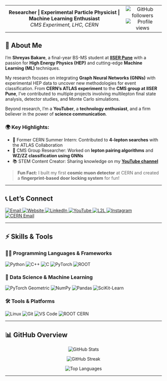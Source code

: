 <table align="center">
  <tr>
    <td align="center">
      <b>Researcher | Experimental Particle Physicist | Machine Learning Enthusiast</b><br>
      <i>CMS Experiment, LHC, CERN</i>
    </td>
    <td align="center">
      <img src="https://img.shields.io/github/followers/ShreyasBakare?style=social" alt="GitHub followers" /> <br>
      <img src="https://komarev.com/ghpvc/?username=shreyas-bakare&label=Profile%20views&color=blueviolet&style=flat" alt="Profile views" />
    </td>
  </tr>
</table>

## 🌟 About Me  

I’m **Shreyas Bakare**, a final-year BS-MS student at **[IISER Pune](https://www.iiserpune.ac.in/)** with a passion for **High Energy Physics (HEP)** and cutting-edge **Machine Learning (ML)** techniques.  

My research focuses on integrating **Graph Neural Networks (GNNs)** with experimental HEP data to uncover new methodologies for event classification. From **CERN’s ATLAS experiment** to the **CMS group at IISER Pune**, I’ve contributed to multiple projects involving multilepton final state analysis, detector studies, and Monte Carlo simulations.  

Beyond research, I’m a **YouTuber**, a **technology enthusiast**, and a firm believer in the power of **science communication**.  

### 🌍 Key Highlights:  
- 🧪 Former CERN Summer Intern: Contributed to **4-lepton searches** with the ATLAS Collaboration  
- 🌌 CMS Group Researcher: Worked on **lepton pairing algorithms** and **WZ/ZZ classification using GNNs**  
- 📚 STEM Content Creator: Sharing knowledge on my **[YouTube channel](https://youtube.com/@ShreyasBakare)**  

> **Fun Fact:** I built my first **cosmic muon detector** at CERN and created a **fingerprint-based door locking system** for fun!  

---
## 📞 Let’s Connect  

<p align="left">
  <a href="mailto:shreyas.bakare@students.iiserpune.ac.in" target="_blank">
    <img src="https://img.shields.io/badge/Email-D14836?logo=gmail&logoColor=white&style=flat" alt="Email" />
  </a>
  <a href="https://shreyasbakare.github.io" target="_blank">
    <img src="https://img.shields.io/badge/🌐%20Personal_Website-5e17eb?style=flat" alt="Website" />
  </a>
  <a href="https://linkedin.com/in/shreyas-bakare" target="_blank">
    <img src="https://img.shields.io/badge/LinkedIn-0077B5?logo=linkedin&logoColor=white&style=flat" alt="LinkedIn" />
  </a>
  <a href="https://youtube.com/@ShreyasBakare" target="_blank">
    <img src="https://img.shields.io/badge/YouTube-FF0000?logo=youtube&logoColor=white&style=flat" alt="YouTube" />
  </a>
  <a href="https://lagrangians2lasers.github.io" target="_blank">
    <img src="https://img.shields.io/badge/🔗%20L2L_Website-146BB5?style=flat" alt="L2L" />
  </a>
  <a href="https://instagram.com/shreeeessh" target="_blank">
    <img src="https://img.shields.io/badge/Instagram-E4405F?logo=instagram&logoColor=white&style=flat" alt="Instagram" />
  </a>
  <a href="mailto:shreyas.sunil.bakare@cern.ch" target="_blank">
    <img src="https://img.shields.io/badge/CERN%20Email-FF5C5C?logo=gmail&logoColor=white&style=flat" alt="CERN Email" />
  </a>
</p>


---

## ⚡ Skills & Tools  

### 👨‍💻 Programming Languages & Frameworks  
<p align="left">
  <img src="https://img.shields.io/badge/-Python-3776AB?logo=python&logoColor=white&style=flat" alt="Python" />
  <img src="https://img.shields.io/badge/-C++-00599C?logo=cplusplus&logoColor=white&style=flat" alt="C++" />
  <img src="https://img.shields.io/badge/-C-A8B9CC?logo=c&logoColor=white&style=flat" alt="C" />
  <img src="https://img.shields.io/badge/-PyTorch-EE4C2C?logo=pytorch&logoColor=white&style=flat" alt="PyTorch" />
  <img src="https://img.shields.io/badge/-ROOT-0070CD?logo=data:image/svg+xml;base64,...&style=flat" alt="ROOT" />
</p>

### 🚀 Data Science & Machine Learning  
<p align="left">
  <img src="https://img.shields.io/badge/-PyTorch_Geometric-FC440F?logo=data:image/svg+xml;base64,...&style=flat" alt="PyTorch Geometric" />
  <img src="https://img.shields.io/badge/-NumPy-013243?logo=numpy&logoColor=white&style=flat" alt="NumPy" />
  <img src="https://img.shields.io/badge/-Pandas-150458?logo=pandas&logoColor=white&style=flat" alt="Pandas" />
  <img src="https://img.shields.io/badge/-SciKit_Learn-F7931E?logo=scikitlearn&logoColor=white&style=flat" alt="SciKit-Learn" />
</p>

### 🛠 Tools & Platforms  
<p align="left">
  <img src="https://img.shields.io/badge/-Linux-FCC624?logo=linux&logoColor=black&style=flat" alt="Linux" />
  <img src="https://img.shields.io/badge/-Git-F05032?logo=git&logoColor=white&style=flat" alt="Git" />
  <img src="https://img.shields.io/badge/-VS_Code-007ACC?logo=visualstudiocode&logoColor=white&style=flat" alt="VS Code" />
  <img src="https://img.shields.io/badge/-ROOT_CERN-3E8DE3?logo=data:image/svg+xml;base64,...&style=flat" alt="ROOT CERN" />
</p>

---

## 📊 GitHub Overview  

<p align="center">
  <img src="https://github-readme-stats.vercel.app/api?username=ShreyasBakare&show_icons=true&theme=material-palenight" alt="GitHub Stats" />
</p>
<p align="center">
  <img src="https://github-readme-streak-stats.herokuapp.com/?user=ShreyasBakare&theme=material-palenight" alt="GitHub Streak" />
</p>  
<p align="center">
  <img src="https://github-readme-stats.vercel.app/api/top-langs/?username=ShreyaBakare&layout=compact&theme=material-palenight" alt="Top Languages" />
</p>  

---

